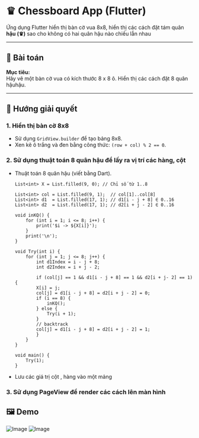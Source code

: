 # ♛ Chessboard  App (Flutter)

Ứng dụng Flutter hiển thị bàn cờ vua 8x8, hiển thị các cách đặt tám quân **hậu (♛)** sao cho không có hai quân hậu nào chiếu lẫn nhau

---

## 🎯 Bài toán

**Mục tiêu:**  
Hãy vẽ một bàn cờ vua có kích thước 8 x 8 ô.
Hiển thị các cách đặt 8 quân hậuhậu.

---

## 🧠 Hướng giải quyết

### 1. Hiển thị bàn cờ 8x8
- Sử dụng `GridView.builder` để tạo bảng 8x8.
- Xen kẽ ô trắng và đen bằng công thức: `(row + col) % 2 == 0`.

### 2. Sử dụng thuật toán 8 quân hậu để lấy ra vị trí các hàng, cột
- Thuật toán 8 quân hậu (viết bằng Dart).
    ```
    List<int> X = List.filled(9, 0); // Chỉ số từ 1..8

    List<int> col = List.filled(9, 1);  // col[1]..col[8]
    List<int> d1  = List.filled(17, 1); // d1[i - j + 8] ∈ 0..16
    List<int> d2  = List.filled(17, 1); // d2[i + j - 2] ∈ 0..16

    void inKQ() {
        for (int i = 1; i <= 8; i++) {
            print('$i -> ${X[i]}');
        }
        print('\n');
    }

    void Try(int i) {
        for (int j = 1; j <= 8; j++) {
            int d1Index = i - j + 8;
            int d2Index = i + j - 2;

            if (col[j] == 1 && d1[i - j + 8] == 1 && d2[i + j- 2] == 1) { 
            X[i] = j;
            col[j] = d1[i - j + 8] = d2[i + j - 2] = 0;
            if (i == 8) {
                inKQ();
            } else {
                Try(i + 1);
            }
            // backtrack
            col[j] = d1[i - j + 8] = d2[i + j - 2] = 1;
            }
        }
    }

    void main() {
        Try(1);
    }

    ```
- Lưu các giá trị cột , hàng vào một mảng

### 3. Sử dụng PageView để render các cách lên màn hình
## 🖼️ Demo

![Image](https://github.com/user-attachments/assets/1a6e31c6-2670-4bb9-b75d-61dbf6d101aa)
![Image](https://github.com/user-attachments/assets/392c023c-e267-4094-ac65-129dbe210351)






